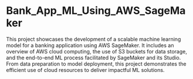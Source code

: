 # Bank_App_ML_Using_AWS_SageMaker

This project showcases the development of a scalable machine learning model for a banking application using AWS SageMaker. It includes an overview of AWS cloud computing, the use of S3 buckets for data storage, and the end-to-end ML process facilitated by SageMaker and its Studio. From data preparation to model deployment, this project demonstrates the efficient use of cloud resources to deliver impactful ML solutions.
